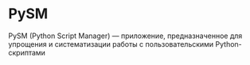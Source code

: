 # PySM
PySM (Python Script Manager) — приложение, предназначенное для упрощения и систематизации работы с пользовательскими Python-скриптами
